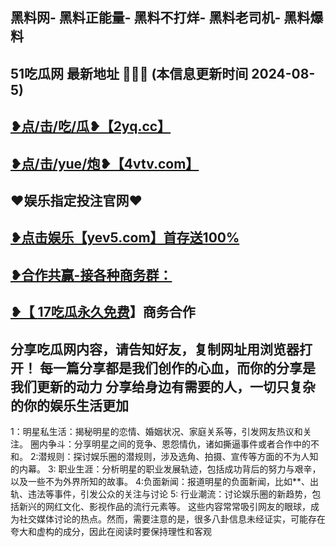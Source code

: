 黑料网- 黑料正能量- 黑料不打烊- 黑料老司机- 黑料爆料
 -------------------------------------
51吃瓜网 最新地址 🍉🍉🍉 (本信息更新时间 2024-08-5)
-----------------------------------------
<a href="https://2yq.cc">❥点/击/吃/瓜❥【2yq.cc】</a>
-----------------------------------------
<a href="https://4vtv.com">❥点/击/yue/炮❥【4vtv.com】</a> 
-----------------------------------------
♥️娱乐指定投注官网♥️
-----------------------------------------
<a href="https://yev5.com ">❥点击娱乐【yev5.com】首存送100%
 -------------------------------------
❥合作共赢-接各种商务群：
 -------------------------------------
❥【 <a href="https://t.me/GM_51cg1">17吃瓜永久免费</a>】商务合作
 -------------------------------------
分享吃瓜网内容，请告知好友，复制网址用浏览器打开！ 每一篇分享都是我们创作的心血，而你的分享是我们更新的动力
分享给身边有需要的人，一切只复杂的你的娱乐生活更加
 ------------------------------------
1：明星私生活：揭秘明星的恋情、婚姻状况、家庭关系等，引发网友热议和关注。
圈内争斗：分享明星之间的竞争、恩怨情仇，诸如撕逼事件或者合作中的不和。
2:潜规则：探讨娱乐圈的潜规则，涉及选角、拍摄、宣传等方面的不为人知的内幕。
3: 职业生涯：分析明星的职业发展轨迹，包括成功背后的努力与艰辛，以及一些不为外界所知的故事。
4:负面新闻：报道明星的负面新闻，比如**、出轨、违法等事件，引发公众的关注与讨论
5: 行业潮流：讨论娱乐圈的新趋势，包括新兴的网红文化、影视作品的流行元素等。
这些内容常常吸引网友的眼球，成为社交媒体讨论的热点。然而，需要注意的是，很多八卦信息未经证实，可能存在夸大和虚构的成分，因此在阅读时要保持理性和客观
